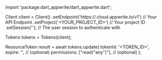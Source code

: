 import 'package:dart_appwrite/dart_appwrite.dart';

Client client = Client()
    .setEndpoint('https://<REGION>.cloud.appwrite.io/v1') // Your API Endpoint
    .setProject('<YOUR_PROJECT_ID>') // Your project ID
    .setSession(''); // The user session to authenticate with

Tokens tokens = Tokens(client);

ResourceToken result = await tokens.update(
    tokenId: '<TOKEN_ID>',
    expire: '', // (optional)
    permissions: ["read("any")"], // (optional)
);
